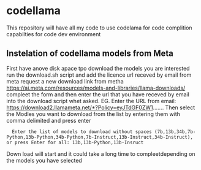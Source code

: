 # codellama
This repository will have all my code to use codelama for code complition capabilties for code dev environment
## Instelation of codellama models from Meta
First have anove disk apace tpo download the models you are interested
run the download.sh script and add the licence url receved by email from meta
request a new download link from metha https://ai.meta.com/resources/models-and-libraries/llama-downloads/
compleet the form and then enter the url that you have receved by email into the download script whet asked. EG. Enter the URL from email: https://download2.llamameta.net/*?Policy=eyJTdGF0ZW1.......
Then select the Modles you want to download from the list by entering them with comma delimited and press enter

      Enter the list of models to download without spaces (7b,13b,34b,7b-Python,13b-Python,34b-Python,7b-Instruct,13b-Instruct,34b-Instruct), or press Enter for all: 13b,13b-Python,13b-Insruct 

Down load will start and it could take a long time to compleetdepending on the models you have selected




